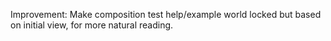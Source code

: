 Improvement: Make composition test help/example world locked but based on initial view, for more natural reading.

